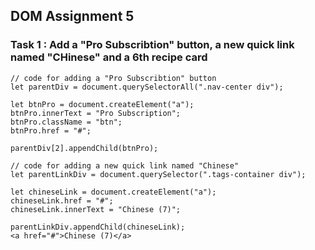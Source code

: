 ## DOM Assignment 5

### Task 1 : Add a "Pro Subscribtion" button, a new quick link named "CHinese" and a 6th recipe card

```
// code for adding a "Pro Subscribtion" button
let parentDiv = document.querySelectorAll(".nav-center div");

let btnPro = document.createElement("a");
btnPro.innerText = "Pro Subscription";
btnPro.className = "btn";
btnPro.href = "#";

parentDiv[2].appendChild(btnPro);

// code for adding a new quick link named "Chinese"
let parentLinkDiv = document.querySelector(".tags-container div");

let chineseLink = document.createElement("a");
chineseLink.href = "#";
chineseLink.innerText = "Chinese (7)";

parentLinkDiv.appendChild(chineseLink);
<a href=​"#">​Chinese (7)​</a>​
```
